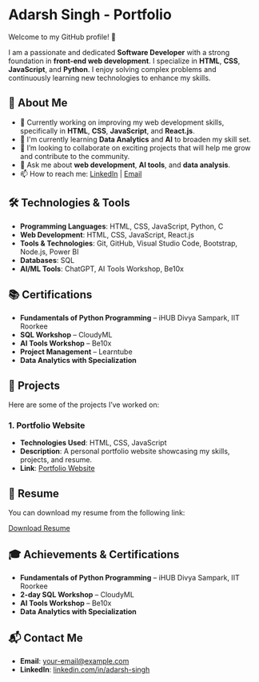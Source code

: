# Adarsh Singh - Portfolio

Welcome to my GitHub profile! 👋

I am a passionate and dedicated **Software Developer** with a strong foundation in **front-end web development**. I specialize in **HTML**, **CSS**, **JavaScript**, and **Python**. I enjoy solving complex problems and continuously learning new technologies to enhance my skills.

## 🚀 About Me
- 🔭 Currently working on improving my web development skills, specifically in **HTML**, **CSS**, **JavaScript**, and **React.js**.
- 🌱 I'm currently learning **Data Analytics** and **AI** to broaden my skill set.
- 👯 I’m looking to collaborate on exciting projects that will help me grow and contribute to the community.
- 💬 Ask me about **web development**, **AI tools**, and **data analysis**.
- 📫 How to reach me: [LinkedIn]([https://www.linkedin.com/in/adarsh-singh](https://www.linkedin.com/in/adarsh-singh-584107309)) | [Email](mailto:adarshsingh9818@gmail.com)

## 🛠️ Technologies & Tools

- **Programming Languages**: HTML, CSS, JavaScript, Python, C
- **Web Development**: HTML, CSS, JavaScript, React.js
- **Tools & Technologies**: Git, GitHub, Visual Studio Code, Bootstrap, Node.js, Power BI
- **Databases**: SQL
- **AI/ML Tools**: ChatGPT, AI Tools Workshop, Be10x

## 📚 Certifications
- **Fundamentals of Python Programming** – iHUB Divya Sampark, IIT Roorkee
- **SQL Workshop** – CloudyML
- **AI Tools Workshop** – Be10x
- **Project Management** – Learntube
- **Data Analytics with Specialization** 

## 📂 Projects

Here are some of the projects I’ve worked on:

### 1. Portfolio Website
- **Technologies Used**: HTML, CSS, JavaScript
- **Description**: A personal portfolio website showcasing my skills, projects, and resume.
- **Link**: [Portfolio Website](https://github.com/Adarsh98180)

## 📑 Resume
You can download my resume from the following link:

[Download Resume](https://adarsh98180.github.io/Adarsh98180/myresume.pdf)

## 🎓 Achievements & Certifications
- **Fundamentals of Python Programming** – iHUB Divya Sampark, IIT Roorkee
- **2-day SQL Workshop** – CloudyML
- **AI Tools Workshop** – Be10x
- **Data Analytics with Specialization**

## 📬 Contact Me
- **Email**: [your-email@example.com](mailto:adarshsingh9818@gmail.com)
- **LinkedIn**: [linkedin.com/in/adarsh-singh]([https://www.linkedin.com/in/adarsh-singh](https://www.linkedin.com/in/adarsh-singh-584107309/))

